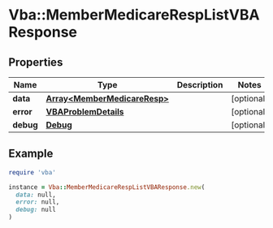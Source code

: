 # Vba::MemberMedicareRespListVBAResponse

## Properties

| Name | Type | Description | Notes |
| ---- | ---- | ----------- | ----- |
| **data** | [**Array&lt;MemberMedicareResp&gt;**](MemberMedicareResp.md) |  | [optional] |
| **error** | [**VBAProblemDetails**](VBAProblemDetails.md) |  | [optional] |
| **debug** | [**Debug**](Debug.md) |  | [optional] |

## Example

```ruby
require 'vba'

instance = Vba::MemberMedicareRespListVBAResponse.new(
  data: null,
  error: null,
  debug: null
)
```

